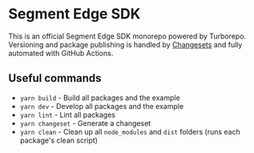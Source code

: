 # Segment Edge SDK

This is an official Segment Edge SDK monorepo powered by Turborepo. Versioning and package publishing is handled by [Changesets](https://github.com/changesets/changesets) and fully automated with GitHub Actions.

## Useful commands

- `yarn build` - Build all packages and the example
- `yarn dev` - Develop all packages and the example
- `yarn lint` - Lint all packages
- `yarn changeset` - Generate a changeset
- `yarn clean` - Clean up all `node_modules` and `dist` folders (runs each package's clean script)
